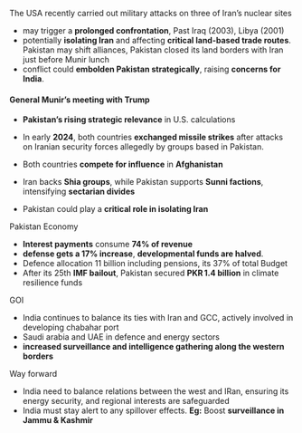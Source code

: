 The USA recently carried out military attacks on three of Iran’s nuclear sites
- may trigger a **prolonged confrontation**, Past Iraq (2003), Libya (2001)
- potentially **isolating Iran** and affecting **critical land-based trade routes**. Pakistan may shift alliances, Pakistan closed its land borders with Iran just before Munir lunch
- conflict could **embolden Pakistan strategically**, raising **concerns for India**.

#### **General Munir’s meeting with Trump**
- **Pakistan’s rising strategic relevance** in U.S. calculations

- In early **2024**, both countries **exchanged missile strikes** after attacks on Iranian security forces allegedly by groups based in Pakistan.
- Both countries **compete for influence** in **Afghanistan**
- Iran backs **Shia groups**, while Pakistan supports **Sunni factions**, intensifying **sectarian divides**
- Pakistan could play a **critical role in isolating Iran**

Pakistan Economy
- **Interest payments** consume **74% of revenue**
- **defense gets a 17% increase**, **developmental funds are halved**.
- Defence allocation 11 billion including pensions, its 37% of total Budget
- After its 25th **IMF bailout**, Pakistan secured **PKR 1.4 billion** in climate resilience funds

GOI
- India continues to balance its ties with Iran and GCC, actively involved in developing chabahar port
- Saudi arabia and UAE in defence and energy sectors
- **increased surveillance and intelligence gathering along the western borders**

Way forward
- India need to balance relations between the west and IRan, ensuring its energy security, and regional  interests are safeguarded
- India must stay alert to any spillover effects. **Eg:** Boost **surveillance in Jammu & Kashmir**
